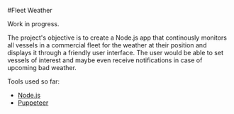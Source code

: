 #Fleet Weather

Work in progress.

The project's objective is to create a Node.js app that continously monitors all vessels in a commercial fleet for the weather at their position and displays it through a friendly user interface. The user would be able to set vessels of interest and maybe even receive notifications in case of upcoming bad weather.

Tools used so far:

- [Node.js](https://github.com/nodejs)
- [Puppeteer](https://github.com/puppeteer/puppeteer)

